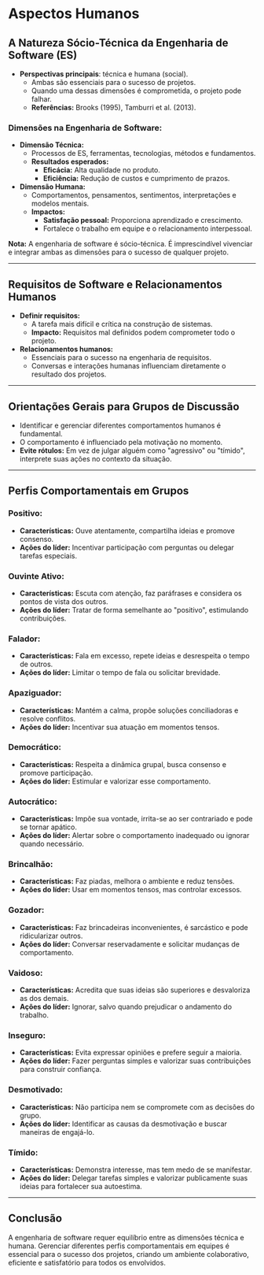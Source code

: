 # Aspectos Humanos  

## A Natureza Sócio-Técnica da Engenharia de Software (ES)  
- **Perspectivas principais**: técnica e humana (social).  
  - Ambas são essenciais para o sucesso de projetos.  
  - Quando uma dessas dimensões é comprometida, o projeto pode falhar.  
  - **Referências:** Brooks (1995), Tamburri et al. (2013).  

### Dimensões na Engenharia de Software:  
- **Dimensão Técnica:**  
  - Processos de ES, ferramentas, tecnologias, métodos e fundamentos.  
  - **Resultados esperados:**  
    - **Eficácia:** Alta qualidade no produto.  
    - **Eficiência:** Redução de custos e cumprimento de prazos.  
- **Dimensão Humana:**  
  - Comportamentos, pensamentos, sentimentos, interpretações e modelos mentais.  
  - **Impactos:**  
    - **Satisfação pessoal:** Proporciona aprendizado e crescimento.  
    - Fortalece o trabalho em equipe e o relacionamento interpessoal.  

**Nota:** A engenharia de software é sócio-técnica. É imprescindível vivenciar e integrar ambas as dimensões para o sucesso de qualquer projeto.

---

## Requisitos de Software e Relacionamentos Humanos  
- **Definir requisitos:**  
  - A tarefa mais difícil e crítica na construção de sistemas.  
  - **Impacto:** Requisitos mal definidos podem comprometer todo o projeto.  
- **Relacionamentos humanos:**  
  - Essenciais para o sucesso na engenharia de requisitos.  
  - Conversas e interações humanas influenciam diretamente o resultado dos projetos.  

---

## Orientações Gerais para Grupos de Discussão  
- Identificar e gerenciar diferentes comportamentos humanos é fundamental.  
- O comportamento é influenciado pela motivação no momento.  
- **Evite rótulos:** Em vez de julgar alguém como "agressivo" ou "tímido", interprete suas ações no contexto da situação.  

---

## Perfis Comportamentais em Grupos  

### **Positivo:**  
- **Características:** Ouve atentamente, compartilha ideias e promove consenso.  
- **Ações do líder:** Incentivar participação com perguntas ou delegar tarefas especiais.  

### **Ouvinte Ativo:**  
- **Características:** Escuta com atenção, faz paráfrases e considera os pontos de vista dos outros.  
- **Ações do líder:** Tratar de forma semelhante ao "positivo", estimulando contribuições.  

### **Falador:**  
- **Características:** Fala em excesso, repete ideias e desrespeita o tempo de outros.  
- **Ações do líder:** Limitar o tempo de fala ou solicitar brevidade.  

### **Apaziguador:**  
- **Características:** Mantém a calma, propõe soluções conciliadoras e resolve conflitos.  
- **Ações do líder:** Incentivar sua atuação em momentos tensos.  

### **Democrático:**  
- **Características:** Respeita a dinâmica grupal, busca consenso e promove participação.  
- **Ações do líder:** Estimular e valorizar esse comportamento.  

### **Autocrático:**  
- **Características:** Impõe sua vontade, irrita-se ao ser contrariado e pode se tornar apático.  
- **Ações do líder:** Alertar sobre o comportamento inadequado ou ignorar quando necessário.  

### **Brincalhão:**  
- **Características:** Faz piadas, melhora o ambiente e reduz tensões.  
- **Ações do líder:** Usar em momentos tensos, mas controlar excessos.  

### **Gozador:**  
- **Características:** Faz brincadeiras inconvenientes, é sarcástico e pode ridicularizar outros.  
- **Ações do líder:** Conversar reservadamente e solicitar mudanças de comportamento.  

### **Vaidoso:**  
- **Características:** Acredita que suas ideias são superiores e desvaloriza as dos demais.  
- **Ações do líder:** Ignorar, salvo quando prejudicar o andamento do trabalho.  

### **Inseguro:**  
- **Características:** Evita expressar opiniões e prefere seguir a maioria.  
- **Ações do líder:** Fazer perguntas simples e valorizar suas contribuições para construir confiança.  

### **Desmotivado:**  
- **Características:** Não participa nem se compromete com as decisões do grupo.  
- **Ações do líder:** Identificar as causas da desmotivação e buscar maneiras de engajá-lo.  

### **Tímido:**  
- **Características:** Demonstra interesse, mas tem medo de se manifestar.  
- **Ações do líder:** Delegar tarefas simples e valorizar publicamente suas ideias para fortalecer sua autoestima.  

---

## Conclusão  
A engenharia de software requer equilíbrio entre as dimensões técnica e humana. Gerenciar diferentes perfis comportamentais em equipes é essencial para o sucesso dos projetos, criando um ambiente colaborativo, eficiente e satisfatório para todos os envolvidos.  

